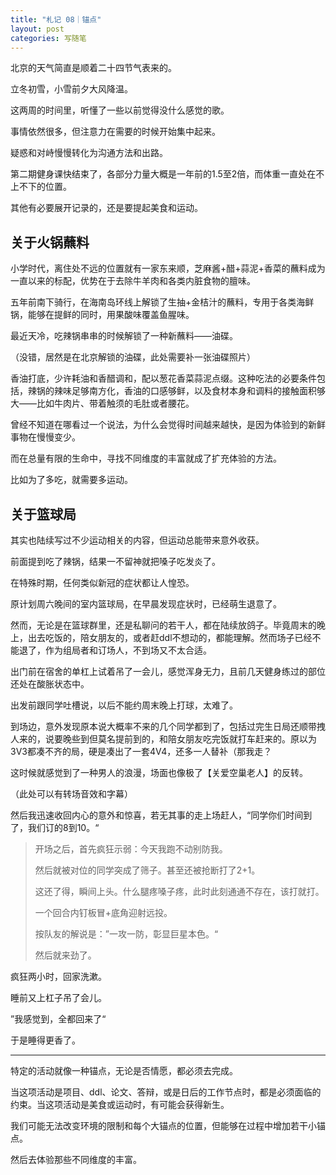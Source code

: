 ```yaml
---
title: "札记 08｜锚点"
layout: post
categories: 写随笔
---
```


<!-- more -->

北京的天气简直是顺着二十四节气表来的。

立冬初雪，小雪前夕大风降温。

这两周的时间里，听懂了一些以前觉得没什么感觉的歌。

事情依然很多，但注意力在需要的时候开始集中起来。

疑惑和对峙慢慢转化为沟通方法和出路。

第二期健身课快结束了，各部分力量大概是一年前的1.5至2倍，而体重一直处在不上不下的位置。

其他有必要展开记录的，还是要提起美食和运动。

## 关于火锅蘸料

小学时代，离住处不远的位置就有一家东来顺，芝麻酱+醋+蒜泥+香菜的蘸料成为一直以来的标配，优势在于去除牛羊肉和各类内脏食物的膻味。

五年前南下骑行，在海南岛环线上解锁了生抽+金桔汁的蘸料，专用于各类海鲜锅，能够在提鲜的同时，用果酸味覆盖鱼腥味。

最近天冷，吃辣锅串串的时候解锁了一种新蘸料——油碟。

（没错，居然是在北京解锁的油碟，此处需要补一张油碟照片）

香油打底，少许耗油和香醋调和，配以葱花香菜蒜泥点缀。这种吃法的必要条件包括，辣锅的辣味足够南方化，香油的口感够鲜，以及食材本身和调料的接触面积够大——比如牛肉片、带着触须的毛肚或者腰花。

曾经不知道在哪看过一个说法，为什么会觉得时间越来越快，是因为体验到的新鲜事物在慢慢变少。

而在总量有限的生命中，寻找不同维度的丰富就成了扩充体验的方法。

比如为了多吃，就需要多运动。

## 关于篮球局

其实也陆续写过不少运动相关的内容，但运动总能带来意外收获。

前面提到吃了辣锅，结果一不留神就把嗓子吃发炎了。

在特殊时期，任何类似新冠的症状都让人惶恐。

原计划周六晚间的室内篮球局，在早晨发现症状时，已经萌生退意了。

然而，无论是在篮球群里，还是私聊问的若干人，都在陆续放鸽子。毕竟周末的晚上，出去吃饭的，陪女朋友的，或者赶ddl不想动的，都能理解。然而场子已经不能退了，作为组局者和订场人，不到场又不太合适。

出门前在宿舍的单杠上试着吊了一会儿，感觉浑身无力，且前几天健身练过的部位还处在酸胀状态中。

出发前跟同学吐槽说，以后不能约周末晚上打球，太难了。

到场边，意外发现原本说大概率不来的几个同学都到了，包括过完生日局还顺带拽人来的，说要晚些到但莫名提前到的，和陪女朋友吃完饭就打车赶来的。原以为3V3都凑不齐的局，硬是凑出了一套4V4，还多一人替补（那我走？

这时候就感觉到了一种男人的浪漫，场面也像极了【关爱空巢老人】的反转。

（此处可以有转场音效和字幕）

然后我迅速收回内心的意外和惊喜，若无其事的走上场赶人，“同学你们时间到了，我们订的8到10。“

> 开场之后，首先疯狂示弱：今天我跑不动别防我。
>
> 然后就被对位的同学突成了筛子。甚至还被抢断打了2+1。
>
> 这还了得，瞬间上头。什么腿疼嗓子疼，此时此刻通通不存在，该打就打。
>
> 一个回合内钉板冒+底角迎射远投。
>
> 按队友的解说是：”一攻一防，彰显巨星本色。“
>
> 然后就来劲了。

疯狂两小时，回家洗漱。

睡前又上杠子吊了会儿。

”我感觉到，全都回来了“

于是睡得更香了。

---

特定的活动就像一种锚点，无论是否情愿，都必须去完成。

当这项活动是项目、ddl、论文、答辩，或是日后的工作节点时，都是必须面临的约束。当这项活动是美食或运动时，有可能会获得新生。

我们可能无法改变环境的限制和每个大锚点的位置，但能够在过程中增加若干小锚点。

然后去体验那些不同维度的丰富。